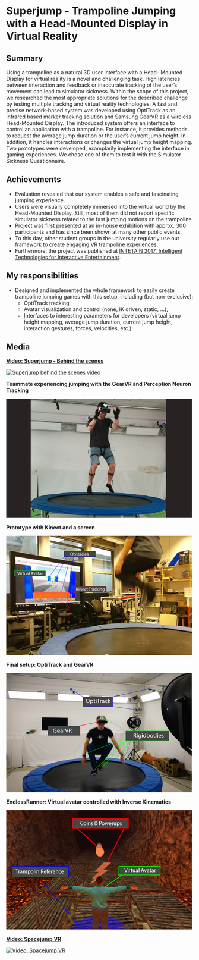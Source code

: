 # Superjump - Trampoline Jumping with a Head-Mounted Display in Virtual Reality
## Summary
Using a trampoline as a natural 3D user interface with a Head- Mounted Display for virtual reality is a novel and challenging task. High latencies between interaction and feedback or inaccurate tracking of the user’s movement can lead to simulator sickness. Within the scope of this project, we researched the most appropriate solutions for the described challenge by testing multiple tracking and virtual reality technologies. A fast and precise network-based system was developed using OptiTrack as an infrared based marker tracking solution and Samsung GearVR as a wireless Head-Mounted Display. The introduced system offers an interface to control an application with a trampoline. For instance, it provides methods to request the average jump duration or the user’s current jump height. In addition, it handles interactions or changes the virtual jump height mapping. Two prototypes were developed, examplarily implementing the interface in gaming experiences. We chose one of them to test it with the Simulator Sickness Questionnaire.

## Achievements
* Evaluation revealed that our system enables a safe and fascinating jumping experience.
* Users were visually completely immersed into the virtual world by the Head-Mounted Display. Still, most of them did not report specific simulator sickness related to the fast jumping motions on the trampoline.
* Project was first presented at an in-house exhibition with approx. 300 participants and has since been shown at many other public events. 
* To this day, other student groups in the university regularly use our framework to create engaging VR trampoline experiences.
* Furthermore, the project was published at [INTETAIN 2017: Intelligent Technologies for Interactive Entertainment](https://link.springer.com/chapter/10.1007%2F978-3-319-73062-2_8). 

## My responsibilities
* Designed and implemented the whole framework to easily create trampoline jumping games with this setup, including (but non-exclusive):
  * OptiTrack tracking, 
  * Avatar visualization and control (none, IK driven, static, ...),
  * Interfaces to interesting parameters for developers (virtual jump height mapping, average jump duration, current jump height, interaction gestures, forces, velocities, etc.)

## Media
**[Video: Superjump - Behind the scenes](https://www.youtube.com/embed/KEtzEuRBNKI)**

[![Superjump behind the scenes video](http://img.youtube.com/vi/KEtzEuRBNKI/0.jpg)](https://www.youtube.com/embed/KEtzEuRBNKI)

**Teammate experiencing jumping with the GearVR and Perception Neuron Tracking**

![Testing with GearVR and Neuron Tracking](Images/hardware_test1.jpg)

**Prototype with Kinect and a screen**

![Prototype with Kinect and a screen](Images/kinect_screen.jpg)

**Final setup: OptiTrack and GearVR**

![Final setup: OptiTrack and GearVR](Images/trampoline-interaction-gesture.jpg)

**EndlessRunner: Virtual avatar controlled with Inverse Kinematics**

![EndlessRunner: Virtual avatar controlled with Inverse Kinematics](Images/ingame.jpg)

**[Video: Spacejump VR](https://player.vimeo.com/video/200660727?color=ffff00&title=0&byline=0&portrait=0)**

[![Video: Spacejump VR](evaluation-impression.jpg)](https://player.vimeo.com/video/200660727?color=ffff00&title=0&byline=0&portrait=0)
